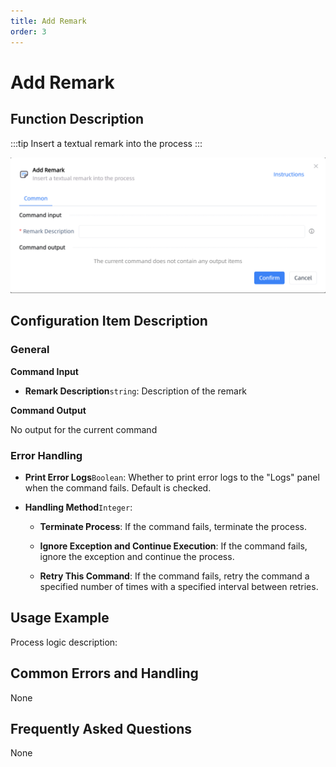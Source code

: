 ```yaml
---
title: Add Remark
order: 3
---
```


# Add Remark

## Function Description

:::tip 
Insert a textual remark into the process
:::

![Add Remark](../../../assets/Add%20Remark_command.png)

## Configuration Item Description

### General

**Command Input**

- **Remark Description**`string`: Description of the remark


**Command Output**

No output for the current command

### Error Handling

- **Print Error Logs**`Boolean`: Whether to print error logs to the "Logs" panel when the command fails. Default is checked. 

- **Handling Method**`Integer`:

    - **Terminate Process**: If the command fails, terminate the process.

    - **Ignore Exception and Continue Execution**: If the command fails, ignore the exception and continue the process.

    - **Retry This Command**: If the command fails, retry the command a specified number of times with a specified interval between retries.

## Usage Example

Process logic description:

## Common Errors and Handling

None

## Frequently Asked Questions

None

